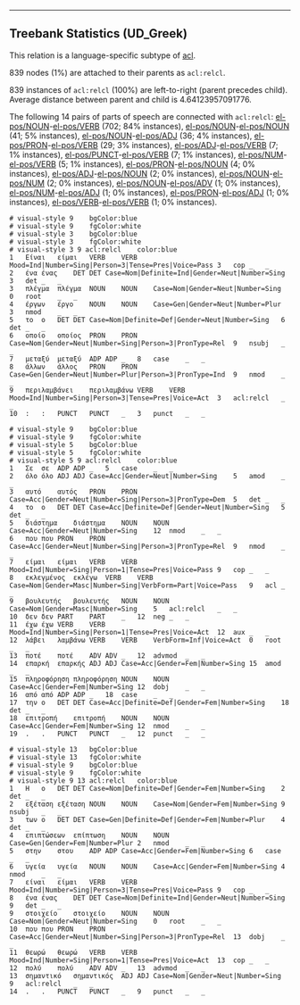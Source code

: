 

--------------------------------------------------------------------------------

## Treebank Statistics (UD_Greek)

This relation is a language-specific subtype of [acl]().

839 nodes (1%) are attached to their parents as `acl:relcl`.

839 instances of `acl:relcl` (100%) are left-to-right (parent precedes child).
Average distance between parent and child is 4.64123957091776.

The following 14 pairs of parts of speech are connected with `acl:relcl`: [el-pos/NOUN]()-[el-pos/VERB]() (702; 84% instances), [el-pos/NOUN]()-[el-pos/NOUN]() (41; 5% instances), [el-pos/NOUN]()-[el-pos/ADJ]() (36; 4% instances), [el-pos/PRON]()-[el-pos/VERB]() (29; 3% instances), [el-pos/ADJ]()-[el-pos/VERB]() (7; 1% instances), [el-pos/PUNCT]()-[el-pos/VERB]() (7; 1% instances), [el-pos/NUM]()-[el-pos/VERB]() (5; 1% instances), [el-pos/PRON]()-[el-pos/NOUN]() (4; 0% instances), [el-pos/ADJ]()-[el-pos/NOUN]() (2; 0% instances), [el-pos/NOUN]()-[el-pos/NUM]() (2; 0% instances), [el-pos/NOUN]()-[el-pos/ADV]() (1; 0% instances), [el-pos/NUM]()-[el-pos/ADJ]() (1; 0% instances), [el-pos/PRON]()-[el-pos/ADJ]() (1; 0% instances), [el-pos/VERB]()-[el-pos/VERB]() (1; 0% instances).


~~~ conllu
# visual-style 9	bgColor:blue
# visual-style 9	fgColor:white
# visual-style 3	bgColor:blue
# visual-style 3	fgColor:white
# visual-style 3 9 acl:relcl	color:blue
1	Είναι	είμαι	VERB	VERB	Mood=Ind|Number=Sing|Person=3|Tense=Pres|Voice=Pass	3	cop	_	_
2	ένα	ένας	DET	DET	Case=Nom|Definite=Ind|Gender=Neut|Number=Sing	3	det	_	_
3	πλέγμα	πλέγμα	NOUN	NOUN	Case=Nom|Gender=Neut|Number=Sing	0	root	_	_
4	έργων	έργο	NOUN	NOUN	Case=Gen|Gender=Neut|Number=Plur	3	nmod	_	_
5	το	ο	DET	DET	Case=Nom|Definite=Def|Gender=Neut|Number=Sing	6	det	_	_
6	οποίο	οποίος	PRON	PRON	Case=Nom|Gender=Neut|Number=Sing|Person=3|PronType=Rel	9	nsubj	_	_
7	μεταξύ	μεταξύ	ADP	ADP	_	8	case	_	_
8	άλλων	άλλος	PRON	PRON	Case=Gen|Gender=Neut|Number=Plur|Person=3|PronType=Ind	9	nmod	_	_
9	περιλαμβάνει	περιλαμβάνω	VERB	VERB	Mood=Ind|Number=Sing|Person=3|Tense=Pres|Voice=Act	3	acl:relcl	_	_
10	:	:	PUNCT	PUNCT	_	3	punct	_	_

~~~


~~~ conllu
# visual-style 9	bgColor:blue
# visual-style 9	fgColor:white
# visual-style 5	bgColor:blue
# visual-style 5	fgColor:white
# visual-style 5 9 acl:relcl	color:blue
1	Σε	σε	ADP	ADP	_	5	case	_	_
2	όλο	όλο	ADJ	ADJ	Case=Acc|Gender=Neut|Number=Sing	5	amod	_	_
3	αυτό	αυτός	PRON	PRON	Case=Acc|Gender=Neut|Number=Sing|Person=3|PronType=Dem	5	det	_	_
4	το	ο	DET	DET	Case=Acc|Definite=Def|Gender=Neut|Number=Sing	5	det	_	_
5	διάστημα	διάστημα	NOUN	NOUN	Case=Acc|Gender=Neut|Number=Sing	12	nmod	_	_
6	που	που	PRON	PRON	Case=Acc|Gender=Neut|Number=Sing|Person=3|PronType=Rel	9	nmod	_	_
7	είμαι	είμαι	VERB	VERB	Mood=Ind|Number=Sing|Person=1|Tense=Pres|Voice=Pass	9	cop	_	_
8	εκλεγμένος	εκλέγω	VERB	VERB	Case=Nom|Gender=Masc|Number=Sing|VerbForm=Part|Voice=Pass	9	acl	_	_
9	βουλευτής	βουλευτής	NOUN	NOUN	Case=Nom|Gender=Masc|Number=Sing	5	acl:relcl	_	_
10	δεν	δεν	PART	PART	_	12	neg	_	_
11	έχω	έχω	VERB	VERB	Mood=Ind|Number=Sing|Person=1|Tense=Pres|Voice=Act	12	aux	_	_
12	λάβει	λαμβάνω	VERB	VERB	VerbForm=Inf|Voice=Act	0	root	_	_
13	ποτέ	ποτέ	ADV	ADV	_	12	advmod	_	_
14	επαρκή	επαρκής	ADJ	ADJ	Case=Acc|Gender=Fem|Number=Sing	15	amod	_	_
15	πληροφόρηση	πληροφόρηση	NOUN	NOUN	Case=Acc|Gender=Fem|Number=Sing	12	dobj	_	_
16	από	από	ADP	ADP	_	18	case	_	_
17	την	ο	DET	DET	Case=Acc|Definite=Def|Gender=Fem|Number=Sing	18	det	_	_
18	επιτροπή	επιτροπή	NOUN	NOUN	Case=Acc|Gender=Fem|Number=Sing	12	nmod	_	_
19	.	.	PUNCT	PUNCT	_	12	punct	_	_

~~~


~~~ conllu
# visual-style 13	bgColor:blue
# visual-style 13	fgColor:white
# visual-style 9	bgColor:blue
# visual-style 9	fgColor:white
# visual-style 9 13 acl:relcl	color:blue
1	Η	ο	DET	DET	Case=Nom|Definite=Def|Gender=Fem|Number=Sing	2	det	_	_
2	εξέταση	εξέταση	NOUN	NOUN	Case=Nom|Gender=Fem|Number=Sing	9	nsubj	_	_
3	των	ο	DET	DET	Case=Gen|Definite=Def|Gender=Fem|Number=Plur	4	det	_	_
4	επιπτώσεων	επίπτωση	NOUN	NOUN	Case=Gen|Gender=Fem|Number=Plur	2	nmod	_	_
5	στην	στου	ADP	ADP	Case=Acc|Gender=Fem|Number=Sing	6	case	_	_
6	υγεία	υγεία	NOUN	NOUN	Case=Acc|Gender=Fem|Number=Sing	4	nmod	_	_
7	είναι	είμαι	VERB	VERB	Mood=Ind|Number=Sing|Person=3|Tense=Pres|Voice=Pass	9	cop	_	_
8	ένα	ένας	DET	DET	Case=Nom|Definite=Ind|Gender=Neut|Number=Sing	9	det	_	_
9	στοιχείο	στοιχείο	NOUN	NOUN	Case=Nom|Gender=Neut|Number=Sing	0	root	_	_
10	που	που	PRON	PRON	Case=Acc|Gender=Neut|Number=Sing|Person=3|PronType=Rel	13	dobj	_	_
11	θεωρώ	θεωρώ	VERB	VERB	Mood=Ind|Number=Sing|Person=1|Tense=Pres|Voice=Act	13	cop	_	_
12	πολύ	πολύ	ADV	ADV	_	13	advmod	_	_
13	σημαντικό	σημαντικός	ADJ	ADJ	Case=Nom|Gender=Neut|Number=Sing	9	acl:relcl	_	_
14	.	.	PUNCT	PUNCT	_	9	punct	_	_

~~~


